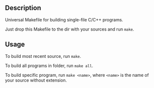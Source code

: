 Description
-----------

Universal Makefile for building single-file C/C++ programs.

Just drop this Makefile to the dir with your sources and run `make`.

Usage
-----

To build most recent source, run `make`.

To build all programs in folder, run `make all`.

To build specific program, run `make <name>`, where `<name>` is the name of your
source without extension.
